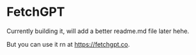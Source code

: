 # FetchGPT

Currently building it, will add a better readme.md file later hehe.

But you can use it rn at https://fetchgpt.co.